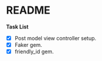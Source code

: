 # README

**Task List**
- [x] Post model view controller setup.
- [x] Faker gem.
- [x] friendly_id gem.